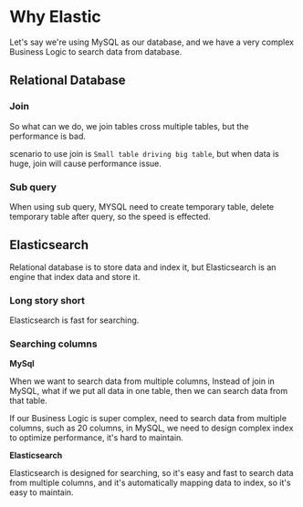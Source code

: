 # Why Elastic

Let's say we're using MySQL as our database,
and we have a very complex Business Logic to search data from database.

## Relational Database

### Join
So what can we do,
we join tables cross multiple tables,
but the performance is bad.

scenario to use join is `Small table driving big table`,
but when data is huge,
join will cause performance issue.

### Sub query

When using sub query,
MYSQL need to create temporary table,
delete temporary table after query,
so the speed is effected.

## Elasticsearch

Relational database is to store data and index it,
but Elasticsearch is an engine that index data and store it.

### Long story short
Elasticsearch is fast for searching.

### Searching columns

**MySql**

When we want to search data from multiple columns,
Instead of join in MySQL,
what if we put all data in one table,
then we can search data from that table.

If our Business Logic is super complex,
need to search data from multiple columns,
such as 20 columns,
in MySQL,
we need to design complex index to optimize performance,
it's hard to maintain.


**Elasticsearch**

Elasticsearch is designed for searching,
so it's easy and fast to search data from multiple columns,
and it's automatically mapping data to index,
so it's easy to maintain.
